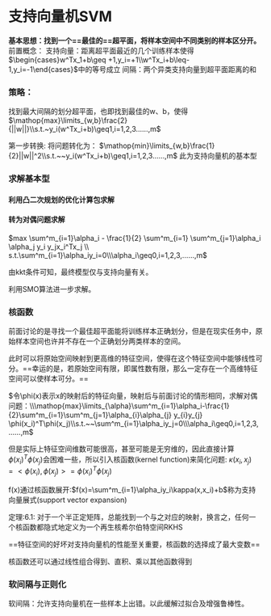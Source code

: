 # 支持向量机SVM
**基本思想：找到一个==最佳的==超平面，将样本空间中不同类别的样本区分开。**
前置概念：
支持向量：距离超平面最近的几个训练样本使得$\begin{cases}w^Tx_1+b\geq +1,y_i=+1\\w^Tx_i+b\leq-1,y_i=-1\end{cases}$中的等号成立
间隔：两个异类支持向量到超平面距离的和

### 策略：
找到最大间隔的划分超平面，也即找到最佳的w、b，使得
$\mathop{max}\limits_{w,b}\frac{2}{||w||}\\s.t.~y_i(w^Tx_i+b)\geq1,i=1,2,3……,m$

第一步转换:
将问题转化为：
$\mathop{min}\limits_{w,b}\frac{1}{2}||w||^2\\s.t.~~y_i(w^Tx_i+b)\geq1,i=1,2,3……,m$
此为支持向量机的基本型

### 求解基本型
#### 利用凸二次规划的优化计算包求解
#### 转为对偶问题求解
$max \sum^m_{i=1}\alpha_i - \frac{1}{2} \sum^m_{i=1} \sum^m_{j=1}\alpha_i \alpha_j y_i y_jx_i^Tx_j 
\\
s.t.\sum^m_{i=1}\alpha_iy_i=0\\\alpha_i\geq0,i=1,2,3,……,m$

由kkt条件可知，最终模型仅与支持向量有关。

利用SMO算法进一步求解。

### 核函数
前面讨论的是寻找一个最佳超平面能将训练样本正确划分，但是在现实任务中，原始样本空间也许并不存在一个正确划分两类样本的空间。

此时可以将原始空间映射到更高维的特征空间，使得在这个特征空间中能够线性可分。==幸运的是，若原始空间有限，即属性数有限，那么一定存在一个高维特征空间可以使样本可分。==

$令\phi(x)表示x的映射后的特征向量，映射后与前面讨论的情形相同，求解对偶问题：\\\mathop{max}\limits_{\alpha}\sum^m_{i=1}\alpha_i-\frac{1}{2}\sum^m_{i=1}\sum^m_{j=1}\alpha_{i}\alpha_{j} y_{i}y_{j} \phi(x_i)^T\phi(x_j)\\s.t.~~\sum^m_{i=1}\alpha_iy_j=0\\\alpha_i\geq0,i=1,2,3,……,m$

但是实际上特征空间维数可能很高，甚至可能是无穷维的，因此直接计算$\phi(x_i)^T\phi(x_j)$会困难一些，所以引入核函数(kernel function)来简化问题:
$\kappa(x_i,x_j)=<\phi(x_i),\phi(x_j)>=\phi(x_i)^T\phi(x_j)$

f(x)通过核函数展开:$f(x)=\sum^m_{i=1}\alpha_iy_i\kappa(x,x_i)+b$称为支持向量展式(support vector expansion)

定理:6.1:
对于一个半正定矩阵，总能找到一个与之对应的映射，换言之，任何一个核函数都隐式地定义为一个再生核希尔伯特空间RKHS

==特征空间的好坏对支持向量机的性能至关重要，核函数的选择成了最大变数==

核函数还可以通过线性组合得到、直积、乘以其他函数得到

### 软间隔与正则化
软间隔：允许支持向量机在一些样本上出错。以此缓解过拟合及增强鲁棒性。

